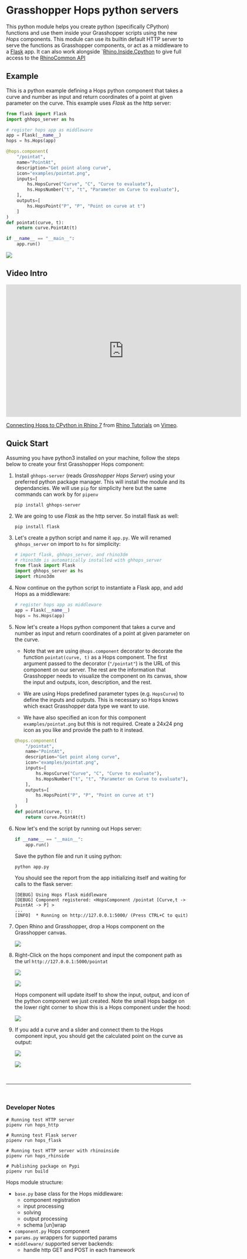 # Grasshopper Hops python servers

This python module helps you create python (specifically CPython) functions and use them inside your Grasshopper scripts using the new *Hops* components. This module can use its builtin default HTTP server to serve the functions as Grasshopper components, or act as a middleware to a [Flask](https://flask.palletsprojects.com/en/1.1.x/) app. It can also work alongside `[Rhino.Inside.Cpython](https://discourse.mcneel.com/t/rhino-inside-python/78987) to give full access to the [RhinoCommon API](https://developer.rhino3d.com/api/)


## Example

This is a python example defining a Hops python component that takes a curve and number as input and return coordinates of a point at given parameter on the curve. This example uses *Flask* as the http server:

```python
from flask import Flask
import ghhops_server as hs

# register hops app as middleware
app = Flask(__name__)
hops = hs.Hops(app)

@hops.component(
    "/pointat",
    name="PointAt",
    description="Get point along curve",
    icon="examples/pointat.png",
    inputs=[
        hs.HopsCurve("Curve", "C", "Curve to evaluate"),
        hs.HopsNumber("t", "t", "Parameter on Curve to evaluate"),
    ],
    outputs=[
        hs.HopsPoint("P", "P", "Point on curve at t")
    ]
)
def pointat(curve, t):
    return curve.PointAt(t)

if __name__ == "__main__":
    app.run()
```

![](docs/ghhops-working.gif)


## Video Intro

<iframe src="https://player.vimeo.com/video/524032610" width="640" height="360" frameborder="0" allow="autoplay; fullscreen; picture-in-picture" allowfullscreen></iframe>
<p><a href="https://vimeo.com/524032610">Connecting Hops to CPython in Rhino 7</a> from <a href="https://vimeo.com/rhino">Rhino Tutorials</a> on <a href="https://vimeo.com">Vimeo</a>.</p>


## Quick Start

Assuming you have python3 installed on your machine, follow the steps below to create your first Grasshopper Hops component:

1) Install `ghhops-server` (reads *Grasshopper Hops Server*) using your preferred python package manager. This will install the module and its dependancies. We will use `pip` for simplicity here but the same commands can work by for `pipenv`

    ```shell
    pip install ghhops-server
    ```

2) We are going to use *Flask* as the http server. So install flask as well:

    ```shell
    pip install flask
    ```

3) Let's create a python script and name it `app.py`. We will renamed `ghhops_server` on import to `hs` for simplicity:

    ```python
    # import flask, ghhops_server, and rhino3dm
    # rhino3dm is automatically installed with ghhops_server
    from flask import Flask
    import ghhops_server as hs
    import rhino3dm
    ```

4) Now continue on the python script to instantiate a Flask app, and add Hops as a middleware:

    ```python
    # register hops app as middleware
    app = Flask(__name__)
    hops = hs.Hops(app)
    ```

5) Now let's create a Hops python component that takes a curve and number as input and return coordinates of a point at given parameter on the curve.
   - Note that we are using `@hops.component` decorator to decorate the function `pointat(curve, t)` as a Hops component. The first argument passed to the decorator (`"/pointat"`) is the URL of this component on our server. The rest are the information that Grasshopper needs to visualize the component on its canvas, show the input and outputs, icon, description, and the rest.

    - We are using Hops predefined parameter types (e.g. `HopsCurve`) to define the inputs and outputs. This is necessary so Hops knows which exact Grasshopper data type we want to use.
    - We have also specified an icon for this component `examples/pointat.png` but this is not required. Create a 24x24 png icon as you like and provide the path to it instead.

    ```python
    @hops.component(
        "/pointat",
        name="PointAt",
        description="Get point along curve",
        icon="examples/pointat.png",
        inputs=[
            hs.HopsCurve("Curve", "C", "Curve to evaluate"),
            hs.HopsNumber("t", "t", "Parameter on Curve to evaluate"),
        ],
        outputs=[
            hs.HopsPoint("P", "P", "Point on curve at t")
        ]
    )
    def pointat(curve, t):
        return curve.PointAt(t)
    ```

6) Now let's end the script by running out Hops server:

    ```python
    if __name__ == "__main__":
        app.run()
    ```

    Save the python file and run it using python:

    ```shell
    python app.py
    ```

    You should see the report from the app initializing itself and waiting for calls to the flask server:

    ```shell
    [DEBUG] Using Hops Flask middleware
    [DEBUG] Component registered: <HopsComponent /pointat [Curve,t -> PointAt -> P] >
    ...
    [INFO]  * Running on http://127.0.0.1:5000/ (Press CTRL+C to quit)
    ```

7) Open Rhino and Grasshopper, drop a Hops component on the Grasshopper canvas.

    ![](docs/ghhops-component.png)

8) Right-Click on the hops component and input the component path as the url `http://127.0.0.1:5000/pointat`

    ![](docs/ghhops-addpath.png)

    ![](docs/ghhops-comppath.png)

    Hops component will update itself to show the input, output, and icon of the python component we just created. Note the small Hops badge on the lower right corner to show this is a Hops component under the hood:
    
    ![](docs/ghhops-oncanvas.png)

9)  If you add a curve and a slider and connect them to the Hops component input, you should get the calculated point on the curve as output:

    ![](docs/ghhops-connected.png)

    ![](docs/ghhops-working.gif)
  
&nbsp;
&nbsp;
&nbsp;

--- 

&nbsp;
&nbsp;
&nbsp;

### Developer Notes

```shell
# Running test HTTP server
pipenv run hops_http

# Running test Flask server
pipenv run hops_flask

# Running test HTTP server with rhinoinside
pipenv run hops_rhinside

# Publishing package on Pypi
pipenv run build
```

Hops module structure:
- `base.py` base class for the Hops middleware:
  - component registration
  - input processing
  - solving
  - output processing
  - schema [un]wrap
- `component.py` Hops component
- `params.py` wrappers for supported params
- `middleware/` supported server backends:
  - handle http GET and POST in each framework

